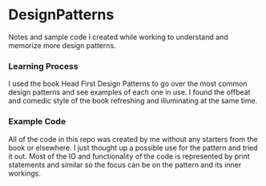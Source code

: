 # DesignPatterns
Notes and sample code I created while working to understand and memorize more design patterns.

### Learning Process

I used the book Head First Design Patterns to go over the most common design patterns and see 
examples of each one in use. I found the offbeat and comedic style of the book refreshing and 
illuminating at the same time.

### Example Code

All of the code in this repo was created by me without any starters from the book or elsewhere. 
I just thought up a possible use for the pattern and tried it out. Most of the IO and functionality 
of the code is represented by print statements and similar so the focus can be on the pattern 
and its inner workings.
